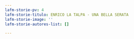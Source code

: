 ```yaml
---
lafm-storie-pv: 4
lafm-storie-titulo: ENRICO LA TALPA - UNA BELLA SERATA
lafm-storie-image: ''
lafm-storie-autores-list: []

---
```

